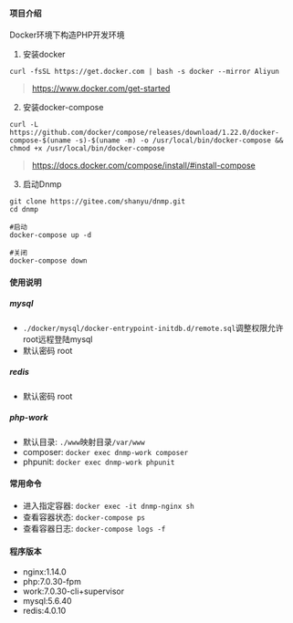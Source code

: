 #### 项目介绍
Docker环境下构造PHP开发环境  
1. 安装docker  
```
curl -fsSL https://get.docker.com | bash -s docker --mirror Aliyun
```
> https://www.docker.com/get-started
2. 安装docker-compose  
```
curl -L https://github.com/docker/compose/releases/download/1.22.0/docker-compose-$(uname -s)-$(uname -m) -o /usr/local/bin/docker-compose && chmod +x /usr/local/bin/docker-compose
```
> https://docs.docker.com/compose/install/#install-compose
3. 启动Dnmp  
```
git clone https://gitee.com/shanyu/dnmp.git
cd dnmp

#启动
docker-compose up -d

#关闭
docker-compose down

```

#### 使用说明
##### mysql
* `./docker/mysql/docker-entrypoint-initdb.d/remote.sql`调整权限允许root远程登陆mysql
* 默认密码 root
##### redis
* 默认密码 root
##### php-work
* 默认目录: `./www`映射目录`/var/www`
* composer: `docker exec dnmp-work composer`
* phpunit: `docker exec dnmp-work phpunit`

#### 常用命令
* 进入指定容器: `docker exec -it dnmp-nginx sh`
* 查看容器状态: `docker-compose ps`
* 查看容器日志: `docker-compose logs -f`

#### 程序版本
* nginx:1.14.0
* php:7.0.30-fpm
* work:7.0.30-cli+supervisor
* mysql:5.6.40
* redis:4.0.10